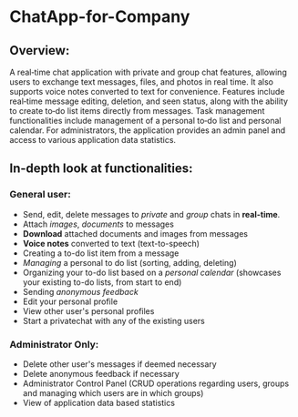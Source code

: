 ﻿# ChatApp-for-Company
## Overview:
A real‑time chat application with private and group chat features, allowing users to exchange text messages, files, and photos in real time. It also supports voice notes converted to text for convenience. Features include real‑time message editing, deletion, and seen status, along with the ability to create to‑do list items directly from messages. Task management functionalities include management of a personal to‑do list and personal calendar. For administrators, the application provides an admin panel and access to various application data statistics.

## In-depth look at functionalities:
### General user:
- Send, edit, delete messages to *private* and *group* chats in **real-time**.
- Attach *images*, *documents* to messages
- **Download** attached documents and images from messages
- **Voice notes** converted to text (text-to-speech)
- Creating a to-do list item from a message
- *Managing* a personal to do list (sorting, adding, deleting)
- Organizing your to-do list based on a *personal calendar* (showcases your existing to-do lists, from start to end)
- Sending *anonymous feedback*
- Edit your personal profile
- View other user's personal profiles
- Start a privatechat with any of the existing users
### Administrator Only:
- Delete other user's messages if deemed necessary
- Delete anonymous feedback if necessary
- Administrator Control Panel (CRUD operations regarding users, groups and managing which users are in which groups)
- View of application data based statistics
